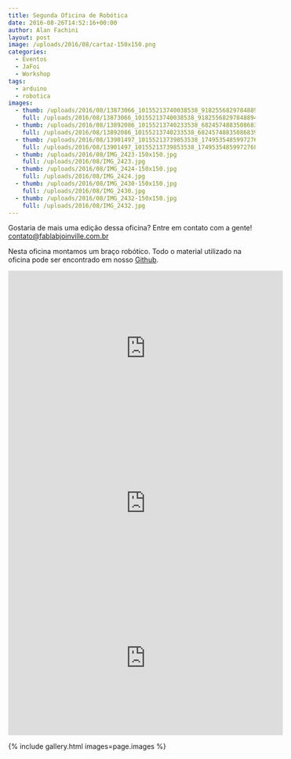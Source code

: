 ```yaml
---
title: Segunda Oficina de Robótica
date: 2016-08-26T14:52:16+00:00
author: Alan Fachini
layout: post
image: /uploads/2016/08/cartaz-150x150.png
categories:
  - Eventos
  - JaFoi
  - Workshop
tags:
  - arduino
  - robotica
images:
  - thumb: /uploads/2016/08/13873066_10155213740038538_9182556829784889404_n-150x150.jpg
    full: /uploads/2016/08/13873066_10155213740038538_9182556829784889404_n.jpg
  - thumb: /uploads/2016/08/13892086_10155213740233538_6824574883508683948_n-150x150.jpg
    full: /uploads/2016/08/13892086_10155213740233538_6824574883508683948_n.jpg
  - thumb: /uploads/2016/08/13901497_10155213739853538_1749535485997276895_n-150x150.jpg
    full: /uploads/2016/08/13901497_10155213739853538_1749535485997276895_n.jpg
  - thumb: /uploads/2016/08/IMG_2423-150x150.jpg
    full: /uploads/2016/08/IMG_2423.jpg
  - thumb: /uploads/2016/08/IMG_2424-150x150.jpg
    full: /uploads/2016/08/IMG_2424.jpg
  - thumb: /uploads/2016/08/IMG_2430-150x150.jpg
    full: /uploads/2016/08/IMG_2430.jpg
  - thumb: /uploads/2016/08/IMG_2432-150x150.jpg
    full: /uploads/2016/08/IMG_2432.jpg
---
```


Gostaria de mais uma edição dessa oficina? Entre em contato com a gente!
<contato@fablabjoinville.com.br>

Nesta oficina montamos um braço robótico. Todo o material utilizado na oficina
pode ser encontrado em nosso [Github](https://github.com/fablabjoinville/bracorobotico).

<center>
<iframe src="https://www.youtube.com/embed/myGV0D6-dJs" width="560" height="315" frameborder="0" allowfullscreen="allowfullscreen"></iframe>
</center>

<center>
<iframe width="560" height="315" src="https://www.youtube.com/embed/V15_FChevGM" frameborder="0" allowfullscreen></iframe>
</center>

<center>
<iframe width="560" height="315" src="https://www.youtube.com/embed/TsRF75aHSNc" frameborder="0" allowfullscreen></iframe>
</center>

{% include gallery.html images=page.images %}
